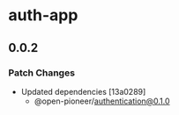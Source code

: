 # auth-app

## 0.0.2

### Patch Changes

-   Updated dependencies [13a0289]
    -   @open-pioneer/authentication@0.1.0
